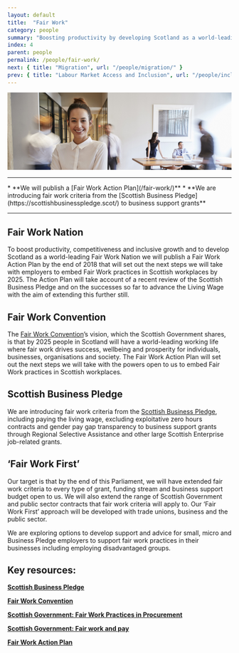 ```yaml
---
layout: default
title:  "Fair Work"
category: people
summary: "Boosting productivity by developing Scotland as a world-leading Fair Work Nation."
index: 4
parent: people
permalink: /people/fair-work/
next: { title: "Migration", url: "/people/migration/" }
prev: { title: "Labour Market Access and Inclusion", url: "/people/inclusion" }
---
```

![Work Photo](/assets/images/pageimages/people3.jpg)
<br>
<hr>
* **We will publish a [Fair Work Action Plan](/fair-work/)**
* **We are introducing fair work criteria from the [Scottish Business Pledge](https://scottishbusinesspledge.scot/) to business support grants**

<hr>

## Fair Work Nation

To boost productivity, competitiveness and inclusive growth and to develop Scotland as a world-leading Fair Work Nation we will publish a Fair Work Action Plan by the end of 2018 that will set out the next steps we will take with employers to embed Fair Work practices in Scottish workplaces by 2025. The Action Plan will take account of a recent review of the Scottish Business Pledge and on the successes so far to advance the Living Wage with the aim of extending this further still.

## Fair Work Convention

The [Fair Work Convention](http://www.fairworkconvention.scot/)’s vision, which the Scottish Government shares, is that by 2025 people in Scotland will have a world-leading working life where fair work drives success, wellbeing and prosperity for individuals, businesses, organisations and society. The Fair Work Action Plan will set out the next steps we will take with the powers open to us to embed Fair Work practices in Scottish workplaces. 

## Scottish Business Pledge

We are introducing fair work criteria from the [Scottish Business Pledge](https://scottishbusinesspledge.scot/), including paying the living wage, excluding exploitative zero hours contracts and gender pay gap transparency to business support grants through Regional Selective Assistance and other large Scottish Enterprise job-related grants.

## ‘Fair Work First’ 

Our target is that by the end of this Parliament, we will have extended fair work criteria to every type of grant, funding stream and business support budget open to us. We will also extend the range of Scottish Government and public sector contracts that fair work criteria will apply to. Our ‘Fair Work First’ approach will be developed with trade unions, business and the public sector.

We are exploring options to develop support and advice for small, micro and Business Pledge employers to support fair work practices in their businesses including employing disadvantaged groups.


## Key resources:
**[Scottish Business Pledge](https://scottishbusinesspledge.scot/)**  

**[Fair Work Convention](http://www.fairworkconvention.scot/)**  

**[Scottish Government: Fair Work Practices in Procurement](https://beta.gov.scot/publications/fair-work-practices-in-procurement-toolkit/)**  

**[Scottish Government: Fair work and pay](https://beta.gov.scot/policies/employment-support/fair-work-and-pay/)**

**[Fair Work Action Plan](/fair-work/)**

